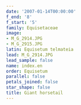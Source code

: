 ```yaml
---
date: '2007-01-14T00:00:00'
f_end: '8'
f_start: '5'
family: Equisetaceae
image:
- M_G_2914.JPG
- M_G_2915.JPG
latin: Equisetum telmateia
lead: M_G_2914.JPG
lead_sample: false
name: index.en
order: Equisetum
parallel: false
petals_joined: false
star_shape: false
title: Giant horsetail
---
```

